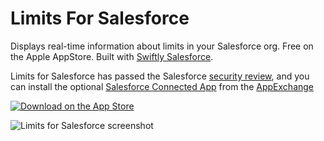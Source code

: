 # Limits For Salesforce
Displays real-time information about limits in your Salesforce org. Free on the Apple AppStore.
Built with [Swiftly Salesforce](https://github.com/mike4aday/swiftlysalesforce).

Limits for Salesforce has passed the Salesforce [security review](https://developer.salesforce.com/page/Security_Review), and you can install the optional [Salesforce Connected App](https://developer.salesforce.com/page/Connected_Apps) from the [AppExchange](https://appexchange.salesforce.com/listingDetail?listingId=a0N3A00000E8VDQUA3)

[![Download on the App Store](https://linkmaker.itunes.apple.com/images/badges/en-us/badge_appstore-lrg.svg)](https://itunes.apple.com/us/app/limits-for-salesforce/id1097448006?mt=8)

![Limits for Salesforce screenshot](http://a1.mzstatic.com/us/r30/Purple30/v4/b3/dd/8c/b3dd8c82-8b6a-05a8-ef26-4040ba4e7d53/screen696x696.jpeg)
